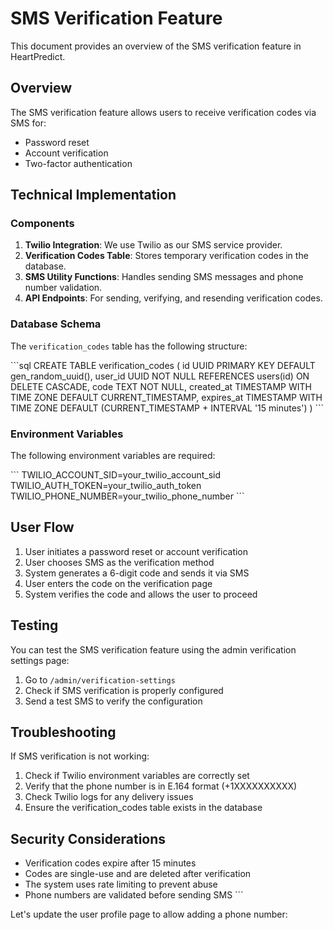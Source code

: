 # SMS Verification Feature

This document provides an overview of the SMS verification feature in HeartPredict.

## Overview

The SMS verification feature allows users to receive verification codes via SMS for:

- Password reset
- Account verification
- Two-factor authentication

## Technical Implementation

### Components

1. **Twilio Integration**: We use Twilio as our SMS service provider.
2. **Verification Codes Table**: Stores temporary verification codes in the database.
3. **SMS Utility Functions**: Handles sending SMS messages and phone number validation.
4. **API Endpoints**: For sending, verifying, and resending verification codes.

### Database Schema

The `verification_codes` table has the following structure:

\`\`\`sql
CREATE TABLE verification_codes (
  id UUID PRIMARY KEY DEFAULT gen_random_uuid(),
  user_id UUID NOT NULL REFERENCES users(id) ON DELETE CASCADE,
  code TEXT NOT NULL,
  created_at TIMESTAMP WITH TIME ZONE DEFAULT CURRENT_TIMESTAMP,
  expires_at TIMESTAMP WITH TIME ZONE DEFAULT (CURRENT_TIMESTAMP + INTERVAL '15 minutes')
)
\`\`\`

### Environment Variables

The following environment variables are required:

\`\`\`
TWILIO_ACCOUNT_SID=your_twilio_account_sid
TWILIO_AUTH_TOKEN=your_twilio_auth_token
TWILIO_PHONE_NUMBER=your_twilio_phone_number
\`\`\`

## User Flow

1. User initiates a password reset or account verification
2. User chooses SMS as the verification method
3. System generates a 6-digit code and sends it via SMS
4. User enters the code on the verification page
5. System verifies the code and allows the user to proceed

## Testing

You can test the SMS verification feature using the admin verification settings page:

1. Go to `/admin/verification-settings`
2. Check if SMS verification is properly configured
3. Send a test SMS to verify the configuration

## Troubleshooting

If SMS verification is not working:

1. Check if Twilio environment variables are correctly set
2. Verify that the phone number is in E.164 format (+1XXXXXXXXXX)
3. Check Twilio logs for any delivery issues
4. Ensure the verification_codes table exists in the database

## Security Considerations

- Verification codes expire after 15 minutes
- Codes are single-use and are deleted after verification
- The system uses rate limiting to prevent abuse
- Phone numbers are validated before sending SMS
\`\`\`

Let's update the user profile page to allow adding a phone number:
